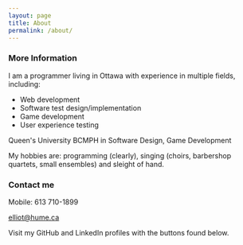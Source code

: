 ```yaml
---
layout: page
title: About
permalink: /about/
---
```


### More Information

I am a programmer living in Ottawa with experience in multiple fields, including:
-  Web development
-  Software test design/implementation
-  Game development
-  User experience testing

Queen's University BCMPH in Software Design, Game Development

My hobbies are: programming (clearly), singing (choirs, barbershop quartets, small ensembles) and sleight of hand.

### Contact me

Mobile: 613 710-1899

[elliot@hume.ca](mailto:elliot@hume.ca)

Visit my GitHub and LinkedIn profiles with the buttons found below.
